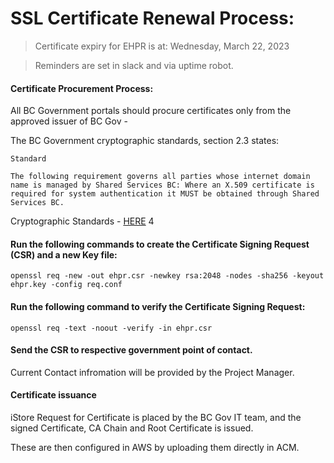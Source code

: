 # SSL Certificate Renewal Process:

> Certificate expiry for EHPR is at: Wednesday, March 22, 2023

> Reminders are set in slack and via uptime robot. 


#### Certificate Procurement Process: 

All BC Government portals should procure certificates only from the approved issuer of BC Gov - 

The BC Government cryptographic standards, section 2.3 states:

```
Standard

The following requirement governs all parties whose internet domain name is managed by Shared Services BC: Where an X.509 certificate is required for system authentication it MUST be obtained through Shared Services BC.
```

Cryptographic Standards - [HERE](https://www2.gov.bc.ca/assets/gov/government/services-for-government-and-broader-public-sector/information-technology-services/standards-files/cryptographic_standards.pdf)
4

####  Run the following commands to create the Certificate Signing Request (CSR) and a new Key file:
 
``` 
openssl req -new -out ehpr.csr -newkey rsa:2048 -nodes -sha256 -keyout ehpr.key -config req.conf
```
	
#### Run the following command to verify the Certificate Signing Request:
 
```
openssl req -text -noout -verify -in ehpr.csr
```

#### Send the CSR to respective government point of contact. 

Current Contact infromation will be provided by the Project Manager. 

#### Certificate issuance

iStore Request for Certificate is placed by the BC Gov IT team, and the signed Certificate, CA Chain and Root Certificate is issued. 

These are then configured in AWS by uploading them directly in ACM. 
